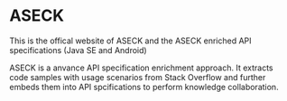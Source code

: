 # ASECK
This is the offical website of ASECK and the ASECK enriched API specifications (Java SE and Android)

ASECK is a anvance API specification enrichment approach. It extracts code samples with usage scenarios from Stack Overflow and further embeds them into API spcifications to perform knowledge collaboration.
